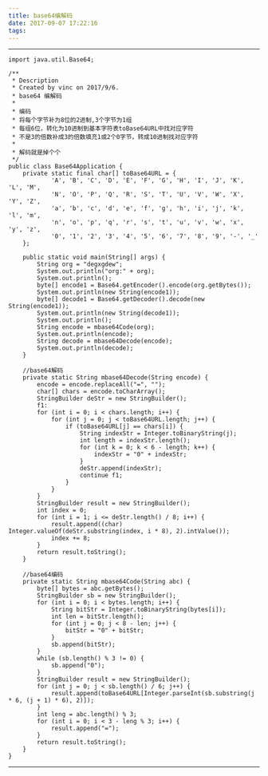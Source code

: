 ```yaml
---
title: base64编解码
date: 2017-09-07 17:22:16
tags:
---
```

    
---
    import java.util.Base64;
    
    /**
     * Description
     * Created by vinc on 2017/9/6.
     * base64 编解码
     *
     * 编码
     * 将每个字节补为8位的2进制,3个字节为1组
     * 每组6位，转化为10进制到基本字符表toBase64URL中找对应字符
     * 不是3的倍数补成3的倍数填充1或2个0字节，转成10进制找对应字符
     *
     * 解码就是掉个个
     */
    public class Base64Application {
        private static final char[] toBase64URL = {
                'A', 'B', 'C', 'D', 'E', 'F', 'G', 'H', 'I', 'J', 'K', 'L', 'M',
                'N', 'O', 'P', 'Q', 'R', 'S', 'T', 'U', 'V', 'W', 'X', 'Y', 'Z',
                'a', 'b', 'c', 'd', 'e', 'f', 'g', 'h', 'i', 'j', 'k', 'l', 'm',
                'n', 'o', 'p', 'q', 'r', 's', 't', 'u', 'v', 'w', 'x', 'y', 'z',
                '0', '1', '2', '3', '4', '5', '6', '7', '8', '9', '-', '_'
        };
    
        public static void main(String[] args) {
            String org = "degxgdew";
            System.out.println("org:" + org);
            System.out.println();
            byte[] encode1 = Base64.getEncoder().encode(org.getBytes());
            System.out.println(new String(encode1));
            byte[] decode1 = Base64.getDecoder().decode(new String(encode1));
            System.out.println(new String(decode1));
            System.out.println();
            String encode = mbase64Code(org);
            System.out.println(encode);
            String decode = mbase64Decode(encode);
            System.out.println(decode);
        }
    
        //base64解码
        private static String mbase64Decode(String encode) {
            encode = encode.replaceAll("=", "");
            char[] chars = encode.toCharArray();
            StringBuilder deStr = new StringBuilder();
            f1:
            for (int i = 0; i < chars.length; i++) {
                for (int j = 0; j < toBase64URL.length; j++) {
                    if (toBase64URL[j] == chars[i]) {
                        String indexStr = Integer.toBinaryString(j);
                        int length = indexStr.length();
                        for (int k = 0; k < 6 - length; k++) {
                            indexStr = "0" + indexStr;
                        }
                        deStr.append(indexStr);
                        continue f1;
                    }
                }
            }
            StringBuilder result = new StringBuilder();
            int index = 0;
            for (int i = 1; i <= deStr.length() / 8; i++) {
                result.append((char) Integer.valueOf(deStr.substring(index, i * 8), 2).intValue());
                index += 8;
            }
            return result.toString();
        }
    
        //base64编码
        private static String mbase64Code(String abc) {
            byte[] bytes = abc.getBytes();
            StringBuilder sb = new StringBuilder();
            for (int i = 0; i < bytes.length; i++) {
                String bitStr = Integer.toBinaryString(bytes[i]);
                int len = bitStr.length();
                for (int j = 0; j < 8 - len; j++) {
                    bitStr = "0" + bitStr;
                }
                sb.append(bitStr);
            }
            while (sb.length() % 3 != 0) {
                sb.append("0");
            }
            StringBuilder result = new StringBuilder();
            for (int j = 0; j < sb.length() / 6; j++) {
                result.append(toBase64URL[Integer.parseInt(sb.substring(j * 6, (j + 1) * 6), 2)]);
            }
            int leng = abc.length() % 3;
            for (int i = 0; i < 3 - leng % 3; i++) {
                result.append("=");
            }
            return result.toString();
        }
    }

---